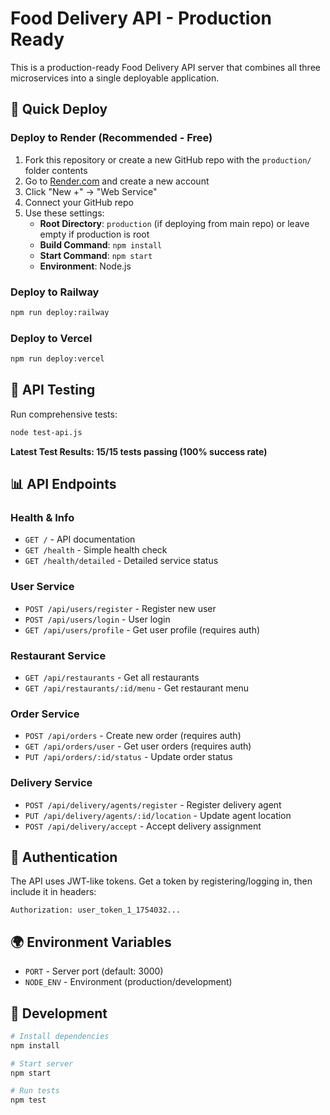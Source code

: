 # Food Delivery API - Production Ready

This is a production-ready Food Delivery API server that combines all three microservices into a single deployable application.

## 🚀 Quick Deploy

### Deploy to Render (Recommended - Free)
1. Fork this repository or create a new GitHub repo with the `production/` folder contents
2. Go to [Render.com](https://render.com) and create a new account
3. Click "New +" → "Web Service"
4. Connect your GitHub repo
5. Use these settings:
   - **Root Directory**: `production` (if deploying from main repo) or leave empty if production is root
   - **Build Command**: `npm install`
   - **Start Command**: `npm start`
   - **Environment**: Node.js

### Deploy to Railway
```bash
npm run deploy:railway
```

### Deploy to Vercel
```bash
npm run deploy:vercel
```

## 🧪 API Testing

Run comprehensive tests:
```bash
node test-api.js
```

**Latest Test Results: 15/15 tests passing (100% success rate)**

## 📊 API Endpoints

### Health & Info
- `GET /` - API documentation
- `GET /health` - Simple health check
- `GET /health/detailed` - Detailed service status

### User Service
- `POST /api/users/register` - Register new user
- `POST /api/users/login` - User login
- `GET /api/users/profile` - Get user profile (requires auth)

### Restaurant Service
- `GET /api/restaurants` - Get all restaurants
- `GET /api/restaurants/:id/menu` - Get restaurant menu

### Order Service
- `POST /api/orders` - Create new order (requires auth)
- `GET /api/orders/user` - Get user orders (requires auth)
- `PUT /api/orders/:id/status` - Update order status

### Delivery Service
- `POST /api/delivery/agents/register` - Register delivery agent
- `PUT /api/delivery/agents/:id/location` - Update agent location
- `POST /api/delivery/accept` - Accept delivery assignment

## 🔐 Authentication

The API uses JWT-like tokens. Get a token by registering/logging in, then include it in headers:
```
Authorization: user_token_1_1754032...
```

## 🌍 Environment Variables

- `PORT` - Server port (default: 3000)
- `NODE_ENV` - Environment (production/development)

## 📝 Development

```bash
# Install dependencies
npm install

# Start server
npm start

# Run tests
npm test
```
